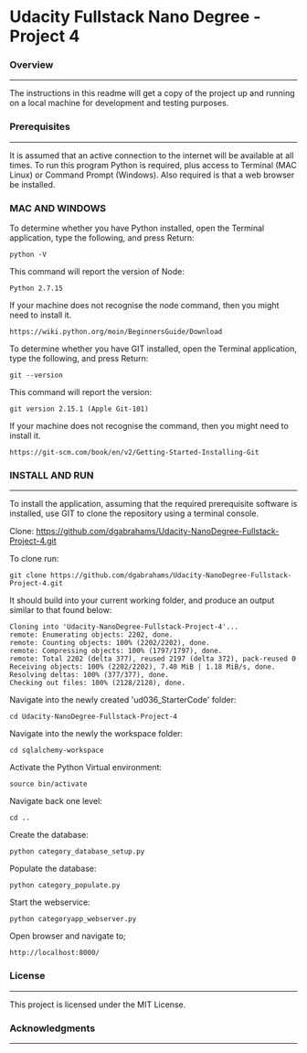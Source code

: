 # Udacity Fullstack Nano Degree - Project 4

### Overview
---

The instructions in this readme will get a copy of the project up and running on a local machine for development and testing purposes.

### Prerequisites
---

It is assumed that an active connection to the internet will be available at all times. To run this program Python is required, plus access to Terminal (MAC Linux) or Command Prompt (Windows). Also required is that a web browser be installed.

### MAC AND WINDOWS

To determine whether you have Python installed, open the Terminal application, type the following, and press Return:
```
python -V
```

This command will report the version of Node:
```
Python 2.7.15
```

If your machine does not recognise the node command, then you might need to install it.
```
https://wiki.python.org/moin/BeginnersGuide/Download
```

To determine whether you have GIT installed, open the Terminal application, type the following, and press Return:
```
git --version
```

This command will report the version:
```
git version 2.15.1 (Apple Git-101)
```

If your machine does not recognise the command, then you might need to install it.
```
https://git-scm.com/book/en/v2/Getting-Started-Installing-Git
```

### INSTALL AND RUN
---

To install the application, assuming that the required prerequisite software is installed, use GIT to clone the repository using a terminal console.

Clone: https://github.com/dgabrahams/Udacity-NanoDegree-Fullstack-Project-4.git

To clone run:
```
git clone https://github.com/dgabrahams/Udacity-NanoDegree-Fullstack-Project-4.git
```

It should build into your current working folder, and produce an output similar to that found below:
```
Cloning into 'Udacity-NanoDegree-Fullstack-Project-4'...
remote: Enumerating objects: 2202, done.
remote: Counting objects: 100% (2202/2202), done.
remote: Compressing objects: 100% (1797/1797), done.
remote: Total 2202 (delta 377), reused 2197 (delta 372), pack-reused 0
Receiving objects: 100% (2202/2202), 7.40 MiB | 1.18 MiB/s, done.
Resolving deltas: 100% (377/377), done.
Checking out files: 100% (2128/2128), done.
```

Navigate into the newly created 'ud036_StarterCode' folder:
```
cd Udacity-NanoDegree-Fullstack-Project-4
```

Navigate into the newly the workspace folder:
```
cd sqlalchemy-workspace
```

Activate the Python Virtual environment:
```
source bin/activate
```

Navigate back one level:
```
cd ..
```

Create the database:
```
python category_database_setup.py
```

Populate the database:
```
python category_populate.py
```

Start the webservice:
```
python categoryapp_webserver.py
```

Open browser and navigate to;
```
http://localhost:8000/
```

### License
---

This project is licensed under the MIT License.

### Acknowledgments
---
